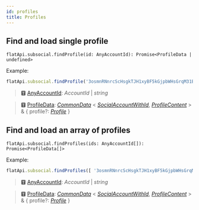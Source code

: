 ```yaml
---
id: profiles
title: Profiles
---
```

 
## Find and load single profile

```
flatApi.subsocial.findProfile(id: AnyAccountId): Promise<ProfileData | undefined>
```

Example:

```javascript
flatApi.subsocial.findProfile('3osmnRNnrcScHsgkTJH1xyBF5kGjpbWHsGrqM31BJpy4vwn8')
```

> 🆃 [AnyAccountId](https://docs.subsocial.network/js-docs/js-sdk/modules.html#anyaccountid): *AccountId* | *string*

> 🆃 [ProfileData](https://docs.subsocial.network/js-docs/js-sdk/modules/dto.html#profiledata): [*CommonData*](https://docs.subsocial.network/js-docs/js-sdk/modules/dto.html#commondata) < [*SocialAccountWithId*](https://docs.subsocial.network/js-docs/js-sdk/modules/dto.html#socialaccountwithid), [*ProfileContent*](https://docs.subsocial.network/js-docs/js-sdk/modules.html#profilecontent) > & { profile?: [*Profile*](https://docs.subsocial.network/js-docs/js-sdk/interfaces/interfaces.profile.html) }

## Find and load an array of profiles

```
flatApi.subsocial.findProfiles(ids: AnyAccountId[]): Promise<ProfileData[]>
```

Example:

```javascript
flatApi.subsocial.findProfiles([ '3osmnRNnrcScHsgkTJH1xyBF5kGjpbWHsGrqM31BJpy4vwn8' ])
```

> 🆃 [AnyAccountId](https://docs.subsocial.network/js-docs/js-sdk/modules.html#anyaccountid): *AccountId* | *string*

> 🆃 [ProfileData](https://docs.subsocial.network/js-docs/js-sdk/modules/dto.html#profiledata): [*CommonData*](https://docs.subsocial.network/js-docs/js-sdk/modules/dto.html#commondata) < [*SocialAccountWithId*](https://docs.subsocial.network/js-docs/js-sdk/modules/dto.html#socialaccountwithid), [*ProfileContent*](https://docs.subsocial.network/js-docs/js-sdk/modules.html#profilecontent) > & { profile?: [*Profile*](https://docs.subsocial.network/js-docs/js-sdk/interfaces/interfaces.profile.html) }
